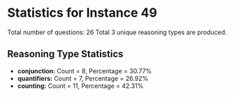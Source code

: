 # Statistics for Instance 49
Total number of questions: 26
Total 3 unique reasoning types are produced.
## Reasoning Type Statistics
- **conjunction:** Count = 8, Percentage = 30.77%
- **quantifiers:** Count = 7, Percentage = 26.92%
- **counting:** Count = 11, Percentage = 42.31%
